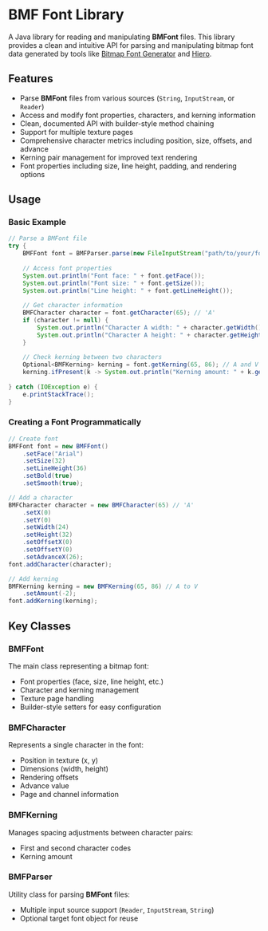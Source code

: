 # BMF Font Library

A Java library for reading and manipulating **BMFont** files. This library provides a clean and intuitive API for parsing and manipulating bitmap font data generated by tools like [Bitmap Font Generator](http://www.angelcode.com/products/bmfont/) and [Hiero](https://libgdx.com/wiki/tools/hiero).

## Features

- Parse **BMFont** files from various sources (`String`, `InputStream`, or `Reader`)
- Access and modify font properties, characters, and kerning information
- Clean, documented API with builder-style method chaining
- Support for multiple texture pages
- Comprehensive character metrics including position, size, offsets, and advance
- Kerning pair management for improved text rendering
- Font properties including size, line height, padding, and rendering options

## Usage

### Basic Example

```java
// Parse a BMFont file
try {
    BMFFont font = BMFParser.parse(new FileInputStream("path/to/your/font.fnt"), null);
    
    // Access font properties
    System.out.println("Font face: " + font.getFace());
    System.out.println("Font size: " + font.getSize());
    System.out.println("Line height: " + font.getLineHeight());
    
    // Get character information
    BMFCharacter character = font.getCharacter(65); // 'A'
    if (character != null) {
        System.out.println("Character A width: " + character.getWidth());
        System.out.println("Character A height: " + character.getHeight());
    }
    
    // Check kerning between two characters
    Optional<BMFKerning> kerning = font.getKerning(65, 86); // A and V
    kerning.ifPresent(k -> System.out.println("Kerning amount: " + k.getAmount()));
    
} catch (IOException e) {
    e.printStackTrace();
}
```

### Creating a Font Programmatically

```java
// Create font
BMFFont font = new BMFFont()
    .setFace("Arial")
    .setSize(32)
    .setLineHeight(36)
    .setBold(true)
    .setSmooth(true);

// Add a character
BMFCharacter character = new BMFCharacter(65) // 'A'
    .setX(0)
    .setY(0)
    .setWidth(24)
    .setHeight(32)
    .setOffsetX(0)
    .setOffsetY(0)
    .setAdvanceX(26);
font.addCharacter(character);

// Add kerning
BMFKerning kerning = new BMFKerning(65, 86) // A to V
    .setAmount(-2);
font.addKerning(kerning);
```

## Key Classes

### BMFFont
The main class representing a bitmap font:
- Font properties (face, size, line height, etc.)
- Character and kerning management
- Texture page handling
- Builder-style setters for easy configuration

### BMFCharacter
Represents a single character in the font:
- Position in texture (x, y)
- Dimensions (width, height)
- Rendering offsets
- Advance value
- Page and channel information

### BMFKerning
Manages spacing adjustments between character pairs:
- First and second character codes
- Kerning amount

### BMFParser
Utility class for parsing **BMFont** files:
- Multiple input source support (`Reader`, `InputStream`, `String`)
- Optional target font object for reuse